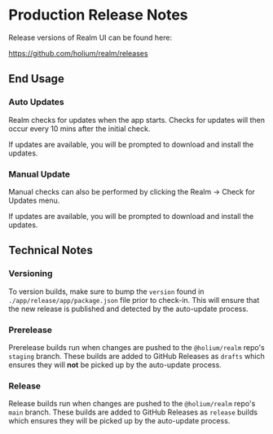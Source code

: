 # Production Release Notes

Release versions of Realm UI can be found here:

https://github.com/holium/realm/releases

## End Usage

### Auto Updates

Realm checks for updates when the app starts. Checks for updates will then occur every 10 mins after the initial check.

If updates are available, you will be prompted to download and install the updates.

### Manual Update

Manual checks can also be performed by clicking the Realm -> Check for Updates menu.

If updates are available, you will be prompted to download and install the updates.

## Technical Notes

### Versioning

To version builds, make sure to bump the `version` found in `./app/release/app/package.json` file prior to check-in. This will ensure that the new release is published and detected by the auto-update process.

### Prerelease

Prerelease builds run when changes are pushed to the `@holium/realm` repo's `staging` branch. These builds are added to GitHub Releases as `drafts` which ensures they will **not** be picked up by the auto-update process.

### Release

Release builds run when changes are pushed to the `@holium/realm` repo's `main` branch. These builds are added to GitHub Releases as `release` builds which ensures they will be picked up by the auto-update process.
